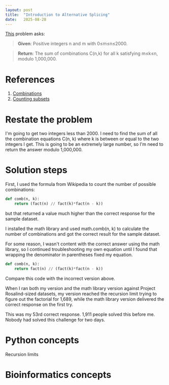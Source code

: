 ```yaml
---
layout: post
title:  "Introduction to Alternative Splicing"
date:   2025-08-28
---
```


[This](https://rosalind.info/problems/aspc/) problem asks:

> **Given**: Positive integers n and m with 0≤m≤n≤2000.

> **Return**: The sum of combinations C(n,k) for all k satisfying m≤k≤n, modulo 1,000,000. 

<!--break-->

# References
1. [Combinations](https://en.wikipedia.org/wiki/Combination)
2. [Counting subsets](https://rosalind.info/problems/sset/)

# Restate the problem
I'm going to get two integers less than 2000. I need to find the sum of all the combination equations C(n, k) where k is between or equal to the two integers I get. This is going to be an extremely large number, so I'm need to return the answer modulo 1,000,000.

# Solution steps
First, I used the formula from Wikipedia to count the number of possible combinations:
```python
def comb(n, k):
    return (fact(n) // fact(k)*fact(n - k))
```

but that returned a value much higher than the correct response for the sample dataset.

I installed the math library and used math.comb(n, k) to calculate the number of combinations and got the correct result for the sample dataset.

For some reason, I wasn't content with the correct answer using the math library, so I continued troubleshooting my own equation until I found that wrapping the denominator in parentheses fixed my equation.
```python
def comb(n, k):
    return fact(n) // (fact(k)*fact(n - k))
```

Compare this code with the incorrect version above.

When I ran both my version and the math library version against Project Rosalind-sized datasets, my version reached the recursion limit trying to figure out the factorial for 1,689, while the math library version delivered the correct response on the first try.

This was my 53rd correct response. 1,911 people solved this before me. Nobody had solved this challenge for two days. 

# Python concepts
Recursion limits

# Bioinformatics concepts